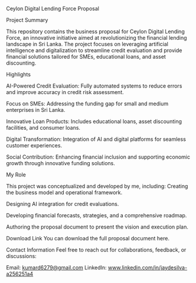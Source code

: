 Ceylon Digital Lending Force Proposal

Project Summary

This repository contains the business proposal for Ceylon Digital Lending Force, an innovative initiative aimed at revolutionizing the financial lending landscape in Sri Lanka. The project focuses on leveraging artificial intelligence and digitalization to streamline credit evaluation and provide financial solutions tailored for SMEs, educational loans, and asset discounting.

Highlights

AI-Powered Credit Evaluation: Fully automated systems to reduce errors and improve accuracy in credit risk assessment.

Focus on SMEs: Addressing the funding gap for small and medium enterprises in Sri Lanka.

Innovative Loan Products: Includes educational loans, asset discounting facilities, and consumer loans.

Digital Transformation: Integration of AI and digital platforms for seamless customer experiences.

Social Contribution: Enhancing financial inclusion and supporting economic growth through innovative funding solutions.

My Role

This project was conceptualized and developed by me, including:
Creating the business model and operational framework.

Designing AI integration for credit evaluations.

Developing financial forecasts, strategies, and a comprehensive roadmap.

Authoring the proposal document to present the vision and execution plan.

Download Link
You can download the full proposal document here.

Contact Information
Feel free to reach out for collaborations, feedback, or discussions:

Email: kumard6279@gmail.com
LinkedIn: www.linkedin.com/in/jaydesilva-a256251a4
